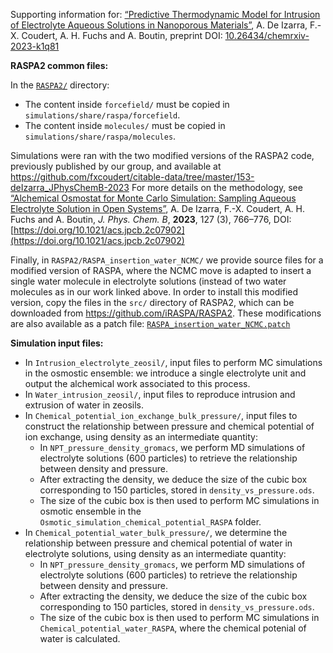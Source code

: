 Supporting information for: [“Predictive Thermodynamic Model for Intrusion of Electrolyte Aqueous Solutions in Nanoporous Materials”](https://doi.org/10.26434/chemrxiv-2023-k1q81), A. De Izarra, F.-X. Coudert, A. H. Fuchs and A. Boutin, preprint DOI: [10.26434/chemrxiv-2023-k1q81](https://doi.org/10.26434/chemrxiv-2023-k1q81)


**RASPA2 common files:**

In the [`RASPA2/`](RASPA2/) directory:
- The content inside `forcefield/` must be copied in `simulations/share/raspa/forcefield`.
- The content inside `molecules/` must be copied in `simulations/share/raspa/molecules`.

Simulations were ran with the two modified versions of the RASPA2 code, previously published by our group, and available at https://github.com/fxcoudert/citable-data/tree/master/153-deIzarra_JPhysChemB-2023
For more details on the methodology, see [“Alchemical Osmostat for Monte Carlo Simulation: Sampling Aqueous Electrolyte Solution in Open Systems”](https://pubs.acs.org/doi/abs/10.1021/acs.jpcb.2c07902), A. De Izarra, F.-X. Coudert, A. H. Fuchs and A. Boutin, _J. Phys. Chem. B_, **2023**, 127 (3), 766–776, DOI: [https://doi.org/10.1021/acs.jpcb.2c07902](https://doi.org/10.1021/acs.jpcb.2c07902)

Finally, in `RASPA2/RASPA_insertion_water_NCMC/` we provide source files for a modified version of RASPA, where the NCMC move is adapted to insert a single water molecule in electrolyte solutions (instead of two water molecules as in our work linked above. In order to install this modified version, copy the files in the `src/` directory of RASPA2, which can be downloaded from https://github.com/iRASPA/RASPA2. These modifications are also available as a patch file: [`RASPA_insertion_water_NCMC.patch`](RASPA2/RASPA_insertion_water_NCMC.patch)


**Simulation input files:**

- In `Intrusion_electrolyte_zeosil/`, input files to perform MC simulations in the osmostic ensemble: we introduce a single electrolyte unit and output the alchemical work associated to this process.
- In `Water_intrusion_zeosil/`, input files to reproduce intrusion and extrusion of water in zeosils.
- In `Chemical_potential_ion_exchange_bulk_pressure/`, input files to construct the relationship between pressure and chemical potential of ion exchange, using density as an intermediate quantity:
  - In `NPT_pressure_density_gromacs`, we perform MD simulations of electrolyte solutions (600 particles) to retrieve the relationship between density and pressure.
  - After extracting the density, we deduce the size of the cubic box corresponding to 150 particles, stored in `density_vs_pressure.ods`.
  - The size of the cubic box is then used to perform MC simulations in osmotic ensemble in the `Osmotic_simulation_chemical_potential_RASPA` folder.
- In `Chemical_potential_water_bulk_pressure/`, we determine the relationship between pressure and chemical potential of water in electrolyte solutions, using density as an intermediate quantity:
  - In `NPT_pressure_density_gromacs`, we perform MD simulations of electrolyte solutions (600 particles) to retrieve the relationship between density and pressure.
  - After extracting the density, we deduce the size of the cubic box corresponding to 150 particles, stored in  `density_vs_pressure.ods`.
  - The size of the cubic box is then used to perform MC simulations in `Chemical_potential_water_RASPA`, where the chemical potenial of water is calculated.
